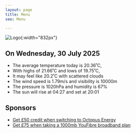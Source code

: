 ```yaml
---
layout: page
title: Menu
seo: Menu

---
```


![Logo](/images/logo.jpg){:width="832px"}

<!-- weather_marker starts -->
## On Wednesday, 30 July 2025

- The average temperature today is 20.36˚C,
- With highs of 21.66˚C and lows of 19.75˚C,
- It may feel like 20.2˚C with scattered clouds
- The wind speed is 1.79m/s and visibility is 10000m
- The pressure is 1020hPa and humidity is 67%
- The sun will rise at 04:27 and set at 20:01

<!-- weather_marker ends -->

## Sponsors

- [Get £50 credit when switching to Octopus Energy](https://bit.ly/3oD1nnS)
- [Get £75 when taking a 1000mb YouFibre broadband plan](https://aklam.io/91zWhU?)
